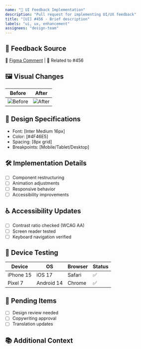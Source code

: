 ```yaml
---
name: "🎨 UI Feedback Implementation"
description: "Pull request for implementing UI/UX feedback"
title: "[UI] #456 - Brief description"
labels: "ui, ux, enhancement"
assignees: "design-team"
---
```


## 📝 Feedback Source

<!-- Link to original feedback (Figma comment/user feedback/issue #) -->

🔗 [Figma Comment](#) | 📌 Related to #456

## 🖼️ Visual Changes

| Before         | After         |
| -------------- | ------------- |
| ![Before](url) | ![After](url) |

## 🎨 Design Specifications

- Font: [Inter Medium 16px]
- Color: [#4F46E5]
- Spacing: [8px grid]
- Breakpoints: [Mobile/Tablet/Desktop]

## 🛠️ Implementation Details

- [ ] Component restructuring
- [ ] Animation adjustments
- [ ] Responsive behavior
- [ ] Accessibility improvements

## ♿ Accessibility Updates

- [ ] Contrast ratio checked (WCAG AA)
- [ ] Screen reader tested
- [ ] Keyboard navigation verified

## 📱 Device Testing

| Device    | OS         | Browser | Status |
| --------- | ---------- | ------- | ------ |
| iPhone 15 | iOS 17     | Safari  | ✅     |
| Pixel 7   | Android 14 | Chrome  | ✅     |

## 📌 Pending Items

- [ ] Design review needed
- [ ] Copywriting approval
- [ ] Translation updates

## 📚 Additional Context

<!-- Any special implementation notes -->
